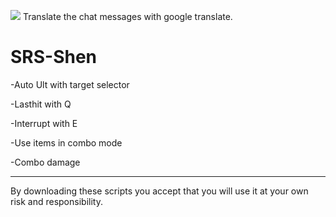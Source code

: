 <img src="http://www.niratisnordkyn.com/DontDeleteThis/Ctranslator.jpg"></img>
Translate the chat messages with google translate.

SRS-Shen
===========
-Auto Ult with target selector

-Lasthit with Q

-Interrupt with E

-Use items in combo mode

-Combo damage

<hr>

By downloading these scripts you accept that you will use it at your own risk and responsibility.
